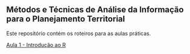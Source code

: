 ## Métodos e Técnicas de Análise da Informação para o Planejamento Territorial

Este repositório contém os roteiros para as aulas práticas.

[Aula 1 - Introdução ao R](https://luisfelipebr.github.io/mti/aula1/aula1.html)
